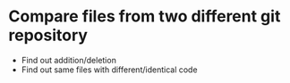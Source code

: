 # Compare files from two different git repository
* Find out addition/deletion
* Find out same files with different/identical code
